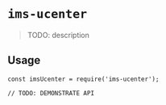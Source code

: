 # `ims-ucenter`

> TODO: description

## Usage

```
const imsUcenter = require('ims-ucenter');

// TODO: DEMONSTRATE API
```

